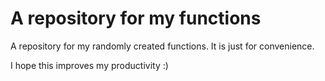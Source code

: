 # A repository for my functions
A repository for my randomly created functions. It is just for convenience.
  
I hope this improves my productivity :)
